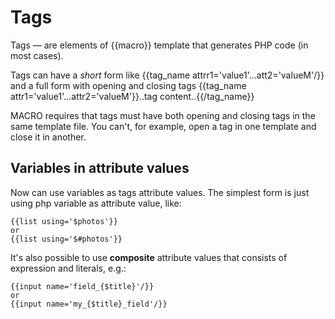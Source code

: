 # Tags
Tags — are elements of {{macro}} template that generates PHP code (in most cases).

Tags can have a *short* form like {{tag_name attrr1='value1'...att2='valueM'/}} and a full form with opening and closing tags {{tag_name attr1='value1'...attr2='valueM'}}..tag content..{{/tag_name}}

MACRO requires that tags must have both opening and closing tags in the same template file. You can't, for example, open a tag in one template and close it in another.

## Variables in attribute values

Now can use variables as tags attribute values. The simplest form is just using php variable as attribute value, like:

    {{list using='$photos'}} 
    or
    {{list using='$#photos'}}

It's also possible to use **composite** attribute values that consists of expression and literals, e.g.:

    {{input name='field_{$title}'/}} 
    or
    {{input name='my_{$title}_field'/}} 
